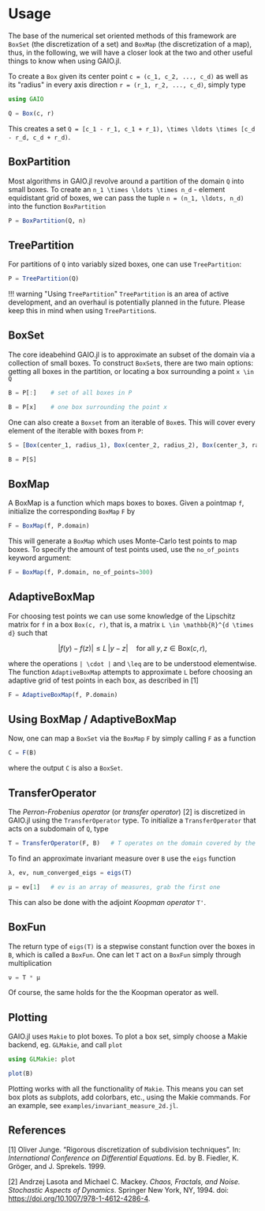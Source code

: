 # Usage

The base of the numerical set oriented methods of this framework are `BoxSet` (the discretization of a set) and `BoxMap` (the discretization of a map), thus, in the following, we will have a closer look at the two and other useful things to know when using GAIO.jl. 

To create a `Box` given its center point `c = (c_1, c_2, ..., c_d)` as well as its "radius" in every axis direction `r = (r_1, r_2, ..., c_d)`, simply type 
```julia
using GAIO

Q = Box(c, r)
```

This creates a set ``Q = [c_1 - r_1, c_1 + r_1), \times \ldots \times [c_d - r_d, c_d + r_d)``. 

## BoxPartition

Most algorithms in GAIO.jl revolve around a partition of the domain ``Q`` into small boxes. To create an ``n_1 \times \ldots \times n_d`` - element equidistant grid of boxes, we can pass the tuple ``n = (n_1, \ldots, n_d)`` into the function `BoxPartition`
```julia
P = BoxPartition(Q, n)
```

## TreePartition

For partitions of ``Q`` into variably sized boxes, one can use `TreePartition`:
```julia
P = TreePartition(Q)
```

!!! warning "Using `TreePartition`"
    `TreePartition` is an area of active development, and an overhaul is potentially planned in the future. Please keep this in mind when using `TreePartition`s. 

## BoxSet

The core ideabehind GAIO.jl is to approximate an subset of the domain via a collection of small boxes. To construct `BoxSet`s, there are two main options: getting all boxes in the partition, or locating a box surrounding a point ``x \in Q``
```julia
B = P[:]    # set of all boxes in P

B = P[x]    # one box surrounding the point x
```

One can also create a `Boxset` from an iterable of `Box`es. This will cover every element of the iterable with boxes from `P`:
```julia
S = [Box(center_1, radius_1), Box(center_2, radius_2), Box(center_3, radius_3)] # etc... 

B = P[S]
```

## BoxMap

A BoxMap is a function which maps boxes to boxes. Given a pointmap `f`, initialize the corresponding `BoxMap` `F` by
```julia
F = BoxMap(f, P.domain)
```
This will generate a `BoxMap` which uses Monte-Carlo test points to map boxes. To specify the amount of test points used, use the `no_of_points` keyword argument:
```julia
F = BoxMap(f, P.domain, no_of_points=300)
```

## AdaptiveBoxMap

For choosing test points we can use some knowledge of the Lipschitz matrix for ``f`` in a box `Box(c, r)`, that is, a matrix ``L \in \mathbb{R}^{d \times d}`` such that 
```math
| f(y) - f(z) | \leq L \, | y - z | \quad \text{for all } y, z \in \text{Box}(c, r),
```
where the operations ``| \cdot |`` and `` \leq `` are to be understood elementwise. The function `AdaptiveBoxMap` attempts to approximate ``L`` before choosing an adaptive grid of test points in each box, as described in [1]
```julia
F = AdaptiveBoxMap(f, P.domain)
```

## Using BoxMap / AdaptiveBoxMap

Now, one can map a `BoxSet` via the `BoxMap` `F` by simply calling `F` as a function 
```julia
C = F(B)
```
where the output `C` is also a `BoxSet`.

## TransferOperator

The _Perron-Frobenius operator_ (or _transfer operator_) [2] is discretized in GAIO.jl using the `TransferOperator` type. To initialize a `TransferOperator` that acts on a subdomain of ``Q``, type
```julia
T = TransferOperator(F, B)   # T operates on the domain covered by the box set B
```
To find an approximate invariant measure over `B` use the `eigs` function
```julia
λ, ev, num_converged_eigs = eigs(T)

μ = ev[1]   # ev is an array of measures, grab the first one
```
This can also be done with the adjoint _Koopman operator_ `T'`. 

## BoxFun

The return type of `eigs(T)` is a stepwise constant function over the boxes in `B`, which is called a `BoxFun`. One can let `T` act on a `BoxFun` simply through multiplication
```julia
ν = T * μ
```
Of course, the same holds for the the Koopman operator as well. 

## Plotting

GAIO.jl uses `Makie` to plot boxes. To plot a box set, simply choose a Makie backend, eg. `GLMakie`, and call `plot`
```julia
using GLMakie: plot

plot(B)
```
Plotting works with all the functionality of `Makie`. This means you can set box plots as subplots, add colorbars, etc., using the Makie commands. For an example, see `examples/invariant_measure_2d.jl`. 

## References

[1] Oliver Junge. “Rigorous discretization of subdivision techniques”. In: _International Conference on Differential Equations_. Ed. by B. Fiedler, K. Gröger, and J. Sprekels. 1999.

[2] Andrzej Lasota and Michael C. Mackey. _Chaos, Fractals, and Noise. Stochastic Aspects of Dynamics_. Springer New York, NY, 1994. doi: https://doi.org/10.1007/978-1-4612-4286-4.
